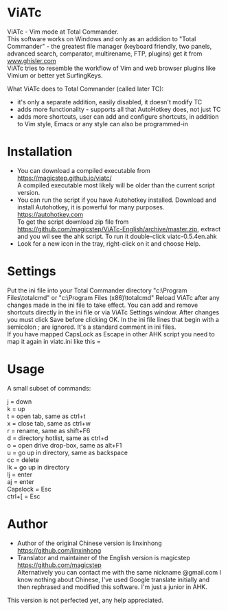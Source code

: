 ViATc
=====
ViATc - Vim mode at Total Commander.  
This software works on Windows and only as an addidion to "Total Commander" - the greatest file manager (keyboard friendly, two panels, advanced search, comparator, multirename, FTP, plugins) get it from www.ghisler.com  
ViATc tries to resemble the workflow of Vim and web browser plugins like Vimium or better yet SurfingKeys.

What ViATc does to Total Commander (called later TC):
- it's only a separate addition, easily disabled, it doesn't modify TC
- adds more functionality - supports all that AutoHotkey does, not just TC
- adds more shortcuts, user can add and configure shortcuts, in addition to Vim style, Emacs or any style can also be programmed-in



Installation
============
- You can download a compiled executable from https://magicstep.github.io/viatc/  
  A compiled executable most likely will be older than the current script version. 
- You can run the script if you have Autohotkey installed. Download and install Autohotkey, it is powerful for many purposes. https://autohotkey.com  
  To get the script download zip file from https://github.com/magicstep/ViATc-English/archive/master.zip, extract and you wil see the ahk script. To run it double-click viatc-0.5.4en.ahk
- Look for a new icon in the tray, right-click on it and choose Help.

Settings
========
Put the ini file into your Total Commander directory "c:\Program Files\totalcmd" or "c:\Program Files (x86)\totalcmd" 
Reload ViATc after any changes made in the ini file to take effect.
You can add and remove shortcuts directly in the ini file or via ViATc Settings window. After changes you must click Save before clicking OK.
In the ini file lines that begin with a semicolon ; are ignored. It's a standard comment in ini files.  
If you have mapped CapsLock as Escape in other AHK script you need to map it again in viatc.ini like this <CapsLock>=<Esc>


Usage
=====
A small subset of commands:

j  = down  
k  = up  
t  = open tab, same as ctrl+t  
x  = close tab, same as ctrl+w  
r  = rename, same as shift+F6  
d  = directory hotlist, same as ctrl+d  
o  = open drive drop-box, same as alt+F1  
u  = go up in directory, same as backspace  
cc = delete  
lk = go up in directory  
lj = enter  
aj = enter  
Capslock = Esc  
ctrl+[   = Esc  


Author
======
- Author of the original Chinese version is linxinhong https://github.com/linxinhong
- Translator and maintainer of the English version is magicstep https://github.com/magicstep  
  Alternatively you can contact me with the same nickname @gmail.com I know nothing about Chinese, I've used Google translate initially and then rephrased and modified this software. I'm just a junior in AHK.

This version is not perfected yet, any help appreciated.
